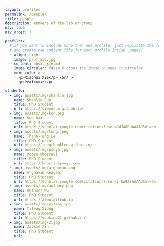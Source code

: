 ```yaml
---
layout: profiles
permalink: /people/
title: people
description: members of the lab or group
nav: true
nav_order: 7

profiles:
  # if you want to include more than one profile, just replicate the following block
  # and create one content file for each profile inside _pages/
  - align: right
    image: prof_pic.jpg
    content: about_xie.md
    image_circular: false # crops the image to make it circular
    more_info: >
      <p>Xiaohui Xie</p> <br/ >
      <p>Professor</p>

students:
  - img: assets/img/shanlin.jpg
    name: Shanlin Sun
    title: PhD Student
    url: https://siwensun.github.io/
  - img: assets/img/kun.png
    name: Kun Han
    title: PhD Student
    url: https://scholar.google.com/citations?user=GdIW8DUAAAAJ&hl=en
  - img: assets/img/tung.jpeg
    name: Thanh-Tung Le
    title: PhD Student
    url: https://tungthanhlee.github.io/
  - img: assets/img/pooya.jpg
    name: Pooya Khosravi
    title: PhD Student
    url: https://khosravipooya.com
  - img: assets/img/arghavan.png
    name: Arghavan Rezvani
    title: PhD Student
    url: https://scholar.google.com/citations?user=i-Qw92sAAAAJ&hl=en
  - img: assets/img/anthony.png
    name: Anthony Wu
    title: PhD Student
    url: https://atwu.github.io
  - img: assets/img/yifeng.jpg
    name: Yifeng Xiong
    title: PhD Student
    url: https://yuukino22.github.io/
  - img: assets/img/2.jpg
    name: Jackie Xin
    title: PhD Student
    url: 
---
```

